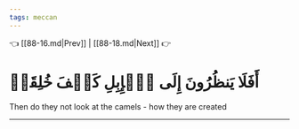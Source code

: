```yaml
---
tags: meccan
---
```


👈 [[88-16.md|Prev]] | [[88-18.md|Next]] 👉

# أَفَلَا يَنظُرُونَ إِلَى ٱلۡإِبِلِ كَيۡفَ خُلِقَتۡ

Then do they not look at the camels - how they are created

---


